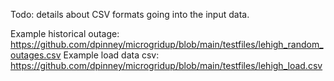 Todo: details about CSV formats going into the input data.

Example historical outage: https://github.com/dpinney/microgridup/blob/main/testfiles/lehigh_random_outages.csv
Example load data csv: https://github.com/dpinney/microgridup/blob/main/testfiles/lehigh_load.csv
